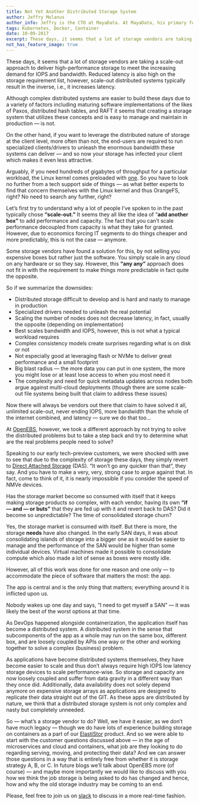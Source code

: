 ```yaml
---
title: Not Yet Another Distributed Storage System
author: Jeffry Molanus
author_info: Jeffry is the CTO at MayaData. At MayaData, his primary focus is to make sure the product is flexible and scalable. When he is not working with code, he practices martial arts.
tags: Kubernetes, Docker, Container
date: 10-09-2017
excerpt: These days, it seems that a lot of storage vendors are taking a scale out approach to delivering high-performance storage to meet the increasing demand for IOPS and bandwidth.
not_has_feature_image: true
---
```


These days, it seems that a lot of storage vendors are taking a scale-out approach to deliver high-performance storage to meet the increasing demand for IOPS and bandwidth. Reduced latency is also high on the storage requirement list, however, scale-out distributed systems typically result in the inverse, i.e., it increases latency.

Although complex distributed systems are easier to build these days due to a variety of factors including maturing software implementations of the likes of Paxos, distributed hash tables, and RAFT it seems that creating a storage system that utilizes these concepts and is easy to manage and maintain in production — is not.

On the other hand, if you want to leverage the distributed nature of storage at the client level, more often than not, the end-users are required to run specialized clients/drivers to unleash the enormous bandwidth these systems can deliver — and so now your storage has infected your client which makes it even less attractive.

Arguably, if you need hundreds of gigabytes of throughput for a particular workload, the Linux kernel comes preloaded with [one](http://www.orangefs.org/). So you have to look no further from a tech support side of things — as what better experts to find that concern themselves with the Linux kernel and thus OrangeFS, right? No need to search any further, right?

Let’s first try to understand why a lot of people I’ve spoken to in the past typically chose **“scale-out.”** It seems they all like the idea of “**add another box”** to add performance and capacity. The fact that you can’t scale performance decoupled from capacity is what they take for granted. However, due to economics forcing IT segments to do things cheaper and more predictably, this is not the case — anymore.

Some storage vendors have found a solution for this, by not selling you expensive boxes but rather just the software. You simply scale in any cloud on any hardware or so they say. However, this **“any any”** approach does not fit in with the requirement to make things more predictable in fact quite the opposite.

So if we summarize the downsides:

- Distributed storage difficult to develop and is hard and nasty to manage in production
- Specialized drivers needed to unleash the real potential
- Scaling the number of nodes does not decrease latency, in fact, usually the opposite (depending on implementation)
- Best scales bandwidth and IOPS, however, this is not what a typical workload requires
- Complex consistency models create surprises regarding what is on disk or not
- Not especially good at leveraging flash or NVMe to deliver great performance and a small footprint
- Big blast radius — the more data you can put in one system, the more you might lose or at least lose access to when you most need it
- The complexity and need for quick metadata updates across nodes both argue against multi-cloud deployments (though there are some scale-out file systems being built that claim to address these issues)

Now there will always be vendors out there that claim to have solved it all, unlimited scale-out, never ending IOPS, more bandwidth than the whole of the internet combined, and latency — sure we do that too…

At [OpenEBS](https://www.openebs.io/), however, we took a different approach by not trying to solve the distributed problems but to take a step back and try to determine what are the real problems people need to solve?

Speaking to our early tech-preview customers, we were shocked with awe to see that due to the complexity of storage these days, they simply revert to [Direct Attached Storage](https://en.wikipedia.org/wiki/Direct-attached_storage) (DAS). “It won’t go any quicker than that”, they say. And you have to make a very, very, strong case to argue against that. In fact, come to think of it, it is nearly impossible if you consider the speed of NMVe devices.

Has the storage market become so consumed with itself that it keeps making storage products so complex, with each vendor, having its own **“if — and — or buts”** that they are fed up with it and revert back to DAS? Did it become so unpredictable? The time of consolidated storage churn?

Yes, the storage market is consumed with itself. But there is more, the storage **needs** have also changed. In the early SAN days, it was about consolidating islands of storage into a bigger one as it would be easier to manage and the performance of the SAN would be higher than some individual devices. Virtual machines made it possible to consolidate compute which also made a lot of sense as boxes were mostly idle.

However, all of this work was done for one reason and one only — to accommodate the piece of software that matters the most: the app.

The app is central and is the only thing that matters; everything around it is inflicted upon us.

Nobody wakes up one day and says, “I need to get myself a SAN” — it was likely the best of the worst options at that time.

As DevOps happened alongside containerization, the application itself has become a distributed system. A distributed system in the sense that subcomponents of the app as a whole may run on the same box, different box, and are loosely coupled by APIs one way or the other and working together to solve a complex (business) problem.

As applications have become distributed systems themselves, they have become easier to scale and thus don’t always require high IOPS low latency storage devices to scale performance-wise. So storage and capacity are now loosely coupled and suffer from data gravity in a different way than they once did. Additionally, data availability does not solely depend anymore on expensive storage arrays as applications are designed to replicate their data straight out of the GIT. As these apps are distributed by nature, we think that a distributed storage system is not only complex and nasty but completely unneeded.

So — what’s a storage vendor to do? Well, we have it easier, as we don’t have much legacy — though we do have lots of experience building storage on containers as a part of our [ElastiStor](http://www.cloudbyte.com/products/elastistor-os/) product. And so we were able to start with the customer questions discussed above — in the age of microservices and cloud and containers, what job are they looking to do regarding serving, moving, and protecting their data? And we can answer those questions in a way that is entirely free from whether it is storage strategy A, B, or C. In future blogs we’ll talk about OpenEBS more (of course) — and maybe more importantly we would like to discuss with you how we think the job storage is being asked to do has changed and hence, how and why the old storage industry may be coming to an end.

Please, feel free to join us on [slack](http://slack.openebs.io/) to discuss in a more real-time fashion.
